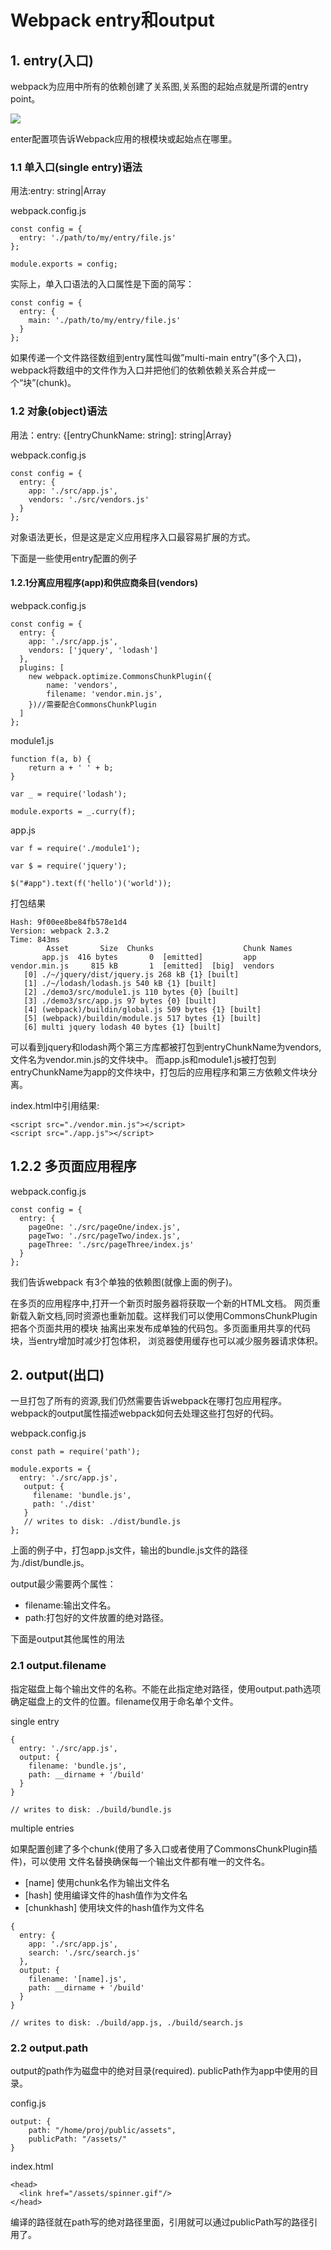 # Webpack entry和output
## 1. entry(入口)

webpack为应用中所有的依赖创建了关系图,关系图的起始点就是所谓的entry point。

<img src='./webpack.svg'>

enter配置项告诉Webpack应用的根模块或起始点在哪里。

### 1.1 单入口(single entry)语法

用法:entry: string|Array<string>

webpack.config.js

```
const config = {
  entry: './path/to/my/entry/file.js'
};

module.exports = config;
```

实际上，单入口语法的入口属性是下面的简写：

```
const config = {
  entry: {
    main: './path/to/my/entry/file.js'
  }
};
```

如果传递一个文件路径数组到entry属性叫做”multi-main entry”(多个入口)，
webpack将数组中的文件作为入口并把他们的依赖依赖关系合并成一个“块”(chunk)。

### 1.2 对象(object)语法

用法：entry: {[entryChunkName: string]: string|Array<string>}

webpack.config.js

```
const config = {
  entry: {
    app: './src/app.js',
    vendors: './src/vendors.js'
  }
};
```

对象语法更长，但是这是定义应用程序入口最容易扩展的方式。

下面是一些使用entry配置的例子

####  1.2.1分离应用程序(app)和供应商条目(vendors)

webpack.config.js

```
const config = {
  entry: {
    app: './src/app.js',
    vendors: ['jquery', 'lodash']
  },
  plugins: [
    new webpack.optimize.CommonsChunkPlugin({
        name: 'vendors',
        filename: 'vendor.min.js',
    })//需要配合CommonsChunkPlugin
  ]
};
```

module1.js

```
function f(a, b) {
    return a + ' ' + b;
}

var _ = require('lodash');

module.exports = _.curry(f);
```

app.js

```
var f = require('./module1');

var $ = require('jquery');

$("#app").text(f('hello')('world'));
```

打包结果

```
Hash: 9f00ee8be84fb578e1d4
Version: webpack 2.3.2
Time: 843ms
        Asset       Size  Chunks                    Chunk Names
       app.js  416 bytes       0  [emitted]         app
vendor.min.js     815 kB       1  [emitted]  [big]  vendors
   [0] ./~/jquery/dist/jquery.js 268 kB {1} [built]
   [1] ./~/lodash/lodash.js 540 kB {1} [built]
   [2] ./demo3/src/module1.js 110 bytes {0} [built]
   [3] ./demo3/src/app.js 97 bytes {0} [built]
   [4] (webpack)/buildin/global.js 509 bytes {1} [built]
   [5] (webpack)/buildin/module.js 517 bytes {1} [built]
   [6] multi jquery lodash 40 bytes {1} [built]
```

可以看到jquery和lodash两个第三方库都被打包到entryChunkName为vendors,文件名为vendor.min.js的文件块中。
而app.js和module1.js被打包到entryChunkName为app的文件块中，打包后的应用程序和第三方依赖文件块分离。

index.html中引用结果:

```
<script src="./vendor.min.js"></script>
<script src="./app.js"></script>
```

## 1.2.2 多页面应用程序

webpack.config.js

```
const config = {
  entry: {
    pageOne: './src/pageOne/index.js',
    pageTwo: './src/pageTwo/index.js',
    pageThree: './src/pageThree/index.js'
  }
};
```

我们告诉webpack 有3个单独的依赖图(就像上面的例子)。

在多页的应用程序中,打开一个新页时服务器将获取一个新的HTML文档。
网页重新载入新文档,同时资源也重新加载。这样我们可以使用CommonsChunkPlugin把各个页面共用的模块
抽离出来发布成单独的代码包。多页面重用共享的代码块，当entry增加时减少打包体积，
浏览器使用缓存也可以减少服务器请求体积。


## 2. output(出口)

一旦打包了所有的资源,我们仍然需要告诉webpack在哪打包应用程序。
webpack的output属性描述webpack如何去处理这些打包好的代码。

webpack.config.js

```
const path = require('path');

module.exports = {
  entry: './src/app.js',
   output: {
     filename: 'bundle.js',
     path: './dist'
   }
   // writes to disk: ./dist/bundle.js
};
```

上面的例子中，打包app.js文件，输出的bundle.js文件的路径为./dist/bundle.js。

output最少需要两个属性：

- filename:输出文件名。
- path:打包好的文件放置的绝对路径。

下面是output其他属性的用法

### 2.1 output.filename

指定磁盘上每个输出文件的名称。不能在此指定绝对路径，使用output.path选项
确定磁盘上的文件的位置。filename仅用于命名单个文件。

single entry

```
{
  entry: './src/app.js',
  output: {
    filename: 'bundle.js',
    path: __dirname + '/build'
  }
}

// writes to disk: ./build/bundle.js
```

multiple entries

如果配置创建了多个chunk(使用了多入口或者使用了CommonsChunkPlugin插件)，可以使用
文件名替换确保每一个输出文件都有唯一的文件名。

- [name] 使用chunk名作为输出文件名
- [hash] 使用编译文件的hash值作为文件名
- [chunkhash] 使用块文件的hash值作为文件名

```
{
  entry: {
    app: './src/app.js',
    search: './src/search.js'
  },
  output: {
    filename: '[name].js',
    path: __dirname + '/build'
  }
}

// writes to disk: ./build/app.js, ./build/search.js
```

### 2.2 output.path

output的path作为磁盘中的绝对目录(required).
publicPath作为app中使用的目录。

config.js

```
output: {
    path: "/home/proj/public/assets",
    publicPath: "/assets/"
}
```

index.html

```
<head>
  <link href="/assets/spinner.gif"/>
</head>
```

编译的路径就在path写的绝对路径里面，引用就可以通过publicPath写的路径引用了。


